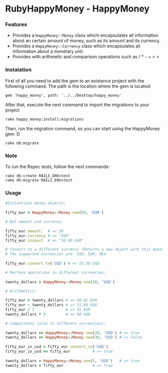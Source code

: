 # RubyHappyMoney - HappyMoney 


### Features

- Provides a `HappyMoney::Money` class which encapsulates all information about an certain
  amount of money, such as its amount and its currency.
- Provides a `HappyMoney::Currency` class which encapsulates all information about
  a monetary unit.
- Provides with arithmetic and comparison operations such as / * - + > <
 
 ### Instalation
 
First of all you need to add the gem to an existence project with the following command. The path is the location where the gem is located: 

    gem 'happy_money', path: '../../Desktop/happy_money'

After that, execute the next command to import the migrations to your project

    rake happy_money:install:migrations   
    
Then, run the migration command, so you can start using the HappyMoney gem :D

    rake db:migrate
    
 ### Note
 
To run the Rspec tests, follow the next commands:

    rake db:create RAILS_ENV=test 
    rake db:migrate RAILS_ENV=test 

 ### Usage
 
 ``` ruby
 #Instantiate money objects:
  
 fifty_eur = HappyMoney::Money.new(50, 'EUR')
 
 # Get amount and currency:
  
 fifty_eur.amount   # => 50
 fifty_eur.currency # => "EUR"
 fifty_eur.inspect  # => "50.00 EUR"
 
 # Convert to a different currency (Returns a new object with this monetary amount and its currency):
 # The supported currencies are: USD, EUR, MEX
  
 fifty_eur.convert_to('USD') # => 55.50 USD
 
 # Perform operations in different currencies:
  
 twenty_dollars = HappyMoney::Money.new(20, 'USD')
 
 # Arithmetics:
  
 fifty_eur + twenty_dollars # => 68.02 EUR
 fifty_eur - twenty_dollars # => 31.98 EUR
 fifty_eur / 2              # => 25 EUR
 twenty_dollars * 3         # => 60 USD
 
 # Comparisons (also in different currencies):
  
 twenty_dollars == HappyMoney::Money.new(20, 'USD') # => true
 twenty_dollars == HappyMoney::Money.new(30, 'USD') # => false
  
 fifty_eur_in_usd = fifty_eur.convert_to('USD')
 fifty_eur_in_usd == fifty_eur          # => true
  
 twenty_dollars > HappyMoney::Money.new(5, 'USD')   # => true
 twenty_dollars < fifty_eur             # => true
 ```